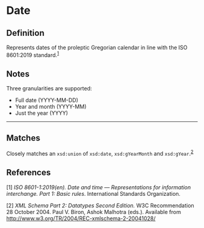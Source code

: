 # Date

## Definition
Represents dates of the proleptic Gregorian calendar in line with the ISO 8601:2019 standard.<sup>[1](#fn1)</sup>

## Notes
Three granularities are supported:
- Full date (YYYY-MM-DD)
- Year and month (YYYY-MM)
- Just the year (YYYY)

---
## Matches
Closely matches an `xsd:union` of `xsd:date`, `xsd:gYearMonth` and `xsd:gYear`.<sup>[2](#fn2)</sup>

## References
<a name="fn1">\[1\]</a> *ISO 8601-1:2019(en). Date and time — Representations for information interchange. Part 1: Basic rules*. International Standards Organization. 

<a name="fn2">\[2\]</a> *XML Schema Part 2: Datatypes Second Edition.* W3C Recommendation 28 October 2004. Paul V. Biron, Ashok Malhotra (eds.). Available from http://www.w3.org/TR/2004/REC-xmlschema-2-20041028/
